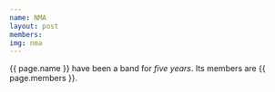 ```yaml
---
name: NMA
layout: post
members:
img: nma
---
```


{{ page.name }} have been a band for *five years*. Its members are {{ page.members }}.